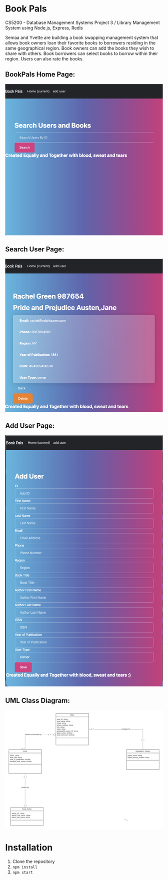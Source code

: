 # Book Pals
CS5200 - Database Management Systems
Project 3 / Library Management System using Node.js, Express, Redis

Semaa and Yvette are building a book swapping management system that allows book owners loan their favorite books to borrowers residing in the same geographical region. Book owners can add the books they wish to share with others.  Book borrowers can select books to borrow within their region. Users can also rate the books. 

## BookPals Home Page:
![Website Screenshot](https://github.com/greeny90/BookPalsVersion3/blob/main/images/home_page.png)

## Search User Page:
![Website Screenshot](https://github.com/greeny90/BookPalsVersion3/blob/main/images/searchresultspage.png)

## Add User Page:
![Website Screenshot](https://github.com/greeny90/BookPalsVersion3/blob/main/images/adduserpage.png)

## UML Class Diagram:
![Website Screenshot](https://github.com/greeny90/BookPalsVersion3/blob/main/B%20-%20UML%20Class%20Diagram.png)

# Installation

1) Clone the repository
2) `npm install`
3) `npm start`
